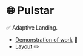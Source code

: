 # 🌐 **Pulstar**

✅ Adaptive Landing.  

- [Demonstration of work](https://pulstar.pages.dev/) 🔗  
- [Layout](https://www.figma.com/file/q2jzPHwJmrQUOxmBs5rRIo/Pulstar?node-id=0%3A1) ✏️  
